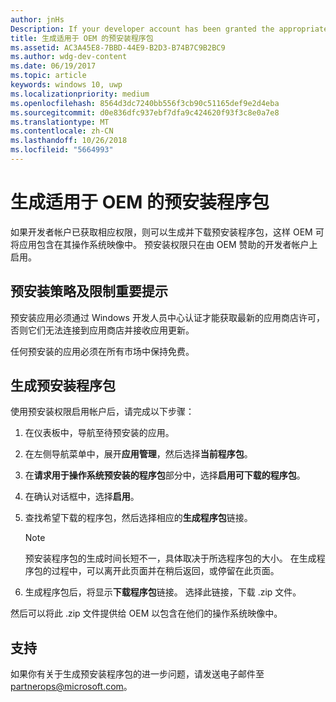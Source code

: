 ```yaml
---
author: jnHs
Description: If your developer account has been granted the appropriate permissions, you can generate and download preinstall packages so that an OEM can include your app in their OS image.
title: 生成适用于 OEM 的预安装程序包
ms.assetid: AC3A45E8-7BBD-44E9-B2D3-B74B7C9B2BC9
ms.author: wdg-dev-content
ms.date: 06/19/2017
ms.topic: article
keywords: windows 10, uwp
ms.localizationpriority: medium
ms.openlocfilehash: 8564d3dc7240bb556f3cb90c51165def9e2d4eba
ms.sourcegitcommit: d0e836dfc937ebf7dfa9c424620f93f3c8e0a7e8
ms.translationtype: MT
ms.contentlocale: zh-CN
ms.lasthandoff: 10/26/2018
ms.locfileid: "5664993"
---
```

# <a name="generate-preinstall-packages-for-oems"></a>生成适用于 OEM 的预安装程序包

如果开发者帐户已获取相应权限，则可以生成并下载预安装程序包，这样 OEM 可将应用包含在其操作系统映像中。 预安装权限只在由 OEM 赞助的开发者帐户上启用。


## <a name="important-preinstall-policy--limitations"></a>预安装策略及限制重要提示

预安装应用必须通过 Windows 开发人员中心认证才能获取最新的应用商店许可，否则它们无法连接到应用商店并接收应用更新。

任何预安装的应用必须在所有市场中保持免费。


## <a name="generating-preinstall-packages"></a>生成预安装程序包

使用预安装权限启用帐户后，请完成以下步骤：

1.  在仪表板中，导航至待预安装的应用。
2.  在左侧导航菜单中，展开**应用管理**，然后选择**当前程序包**。
3.  在**请求用于操作系统预安装的程序包**部分中，选择**启用可下载的程序包**。
4.  在确认对话框中，选择**启用**。
5.  查找希望下载的程序包，然后选择相应的**生成程序包**链接。

    > [!NOTE]
    > 预安装程序包的生成时间长短不一，具体取决于所选程序包的大小。 在生成程序包的过程中，可以离开此页面并在稍后返回，或停留在此页面。

6.  生成程序包后，将显示**下载程序包**链接。 选择此链接，下载 .zip 文件。

然后可以将此 .zip 文件提供给 OEM 以包含在他们的操作系统映像中。


## <a name="support"></a>支持

如果你有关于生成预安装程序包的进一步问题，请发送电子邮件至 <partnerops@microsoft.com>。

 

 




